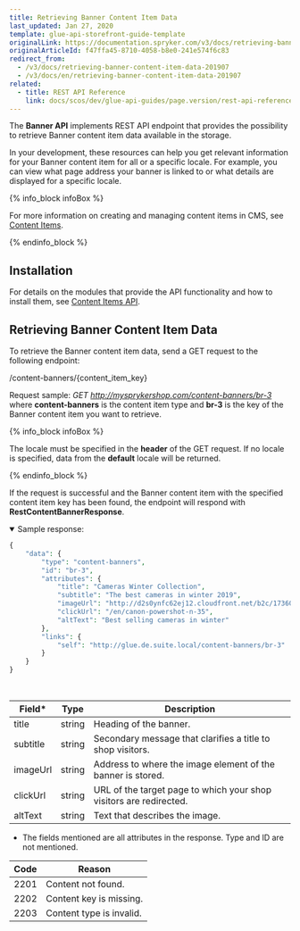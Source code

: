 ```yaml
---
title: Retrieving Banner Content Item Data
last_updated: Jan 27, 2020
template: glue-api-storefront-guide-template
originalLink: https://documentation.spryker.com/v3/docs/retrieving-banner-content-item-data-201907
originalArticleId: f47ffa45-8710-4058-b8e0-241e574f6c83
redirect_from:
  - /v3/docs/retrieving-banner-content-item-data-201907
  - /v3/docs/en/retrieving-banner-content-item-data-201907
related:
  - title: REST API Reference
    link: docs/scos/dev/glue-api-guides/page.version/rest-api-reference.html
---
```


The **Banner API** implements REST API endpoint that provides the possibility to retrieve Banner content item data available in the storage.

In your development, these resources can help you get relevant information for your Banner content item for all or a specific locale. For example, you can view what page address your banner is linked to or what details are displayed for a specific locale.

{% info_block infoBox %}

For more information on creating and managing content items in CMS, see [Content Items](/docs/scos/user/back-office-user-guides/{{page.version}}/content-management/content-items/content-items.html).

{% endinfo_block %}

## Installation
For details on the modules that provide the API functionality and how to install them, see [Content Items API](/docs/scos/dev/feature-integration-guides/{{page.version}}/glue-api/content-items-apifeature-integration.html).

## Retrieving Banner Content Item Data
To retrieve the Banner content item data, send a GET request to the following endpoint:

/content-banners/{content_item_key}

Request sample: _GET http://mysprykershop.com/content-banners/br-3_
where **content-banners** is the content item type and **br-3** is the key of the Banner content item you want to retrieve.

{% info_block infoBox %}

The locale must be specified in the **header** of the GET request. If no locale is specified, data from the **default** locale will be returned.

{% endinfo_block %}

If the request is successful and the Banner content item with the specified content item key has been found, the endpoint will respond with **RestContentBannerResponse**.

<details open>
<summary markdown='span'>Sample response:</summary>

```php
{
	"data": {
		"type": "content-banners",
		"id": "br-3",
		"attributes": {
			"title": "Cameras Winter Collection",
			"subtitle": "The best cameras in winter 2019",
			"imageUrl": "http://d2s0ynfc62ej12.cloudfront.net/b2c/17360369_3328.jpg",
			"clickUrl": "/en/canon-powershot-n-35",
			"altText": "Best selling cameras in winter"
		},
		"links": {
			"self": "http://glue.de.suite.local/content-banners/br-3"
		}
	}
}
```

<br>
</details>


| Field* | Type | Description |
| --- | --- | --- |
| title |  string| Heading of the banner. |
|subtitle|string  | Secondary message that clarifies a title to shop visitors. |
|imageUrl  | string | Address to where the image element of the banner is stored. |
| clickUrl | string | URL of the target page to which your shop visitors are redirected. |
| altText | string | Text that describes the image. |

* The fields mentioned are all attributes in the response. Type and ID are not mentioned.

| Code | Reason |
| --- | --- |
| 2201 | Content not found. |
|2202  | Content key is missing. |
| 2203 | Content type is invalid. |
